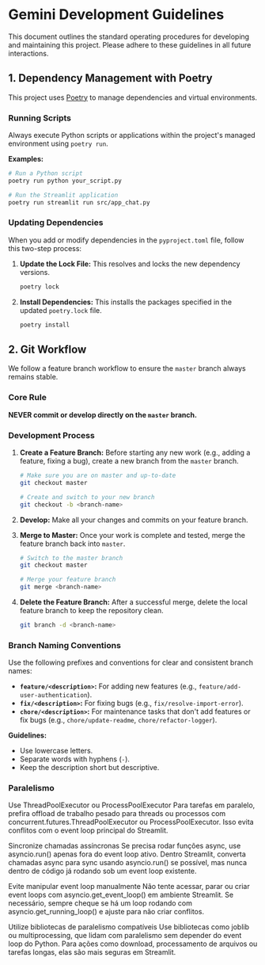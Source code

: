# Gemini Development Guidelines

This document outlines the standard operating procedures for developing and maintaining this project. Please adhere to these guidelines in all future interactions.

## 1. Dependency Management with Poetry

This project uses [Poetry](https://python-poetry.org/) to manage dependencies and virtual environments.

### Running Scripts

Always execute Python scripts or applications within the project's managed environment using `poetry run`.

**Examples:**
```sh
# Run a Python script
poetry run python your_script.py

# Run the Streamlit application
poetry run streamlit run src/app_chat.py
```

### Updating Dependencies

When you add or modify dependencies in the `pyproject.toml` file, follow this two-step process:

1.  **Update the Lock File:** This resolves and locks the new dependency versions.
    ```sh
    poetry lock
    ```

2.  **Install Dependencies:** This installs the packages specified in the updated `poetry.lock` file.
    ```sh
    poetry install
    ```

## 2. Git Workflow

We follow a feature branch workflow to ensure the `master` branch always remains stable.

### Core Rule

**NEVER commit or develop directly on the `master` branch.**

### Development Process

1.  **Create a Feature Branch:** Before starting any new work (e.g., adding a feature, fixing a bug), create a new branch from the `master` branch.
    ```sh
    # Make sure you are on master and up-to-date
    git checkout master

    # Create and switch to your new branch
    git checkout -b <branch-name>
    ```

2.  **Develop:** Make all your changes and commits on your feature branch.

3.  **Merge to Master:** Once your work is complete and tested, merge the feature branch back into `master`.
    ```sh
    # Switch to the master branch
    git checkout master

    # Merge your feature branch
    git merge <branch-name>
    ```

4.  **Delete the Feature Branch:** After a successful merge, delete the local feature branch to keep the repository clean.
    ```sh
    git branch -d <branch-name>
    ```

### Branch Naming Conventions

Use the following prefixes and conventions for clear and consistent branch names:

-   **`feature/<description>`:** For adding new features (e.g., `feature/add-user-authentication`).
-   **`fix/<description>`:** For fixing bugs (e.g., `fix/resolve-import-error`).
-   **`chore/<description>`:** For maintenance tasks that don't add features or fix bugs (e.g., `chore/update-readme`, `chore/refactor-logger`).

**Guidelines:**
- Use lowercase letters.
- Separate words with hyphens (`-`).
- Keep the description short but descriptive.


### Paralelismo

Use ThreadPoolExecutor ou ProcessPoolExecutor
Para tarefas em paralelo, prefira offload de trabalho pesado para threads ou processos com concurrent.futures.ThreadPoolExecutor ou ProcessPoolExecutor. Isso evita conflitos com o event loop principal do Streamlit.

Sincronize chamadas assíncronas
Se precisa rodar funções async, use asyncio.run() apenas fora do event loop ativo. Dentro Streamlit, converta chamadas async para sync usando asyncio.run() se possível, mas nunca dentro de código já rodando sob um event loop existente.

Evite manipular event loop manualmente
Não tente acessar, parar ou criar event loops com asyncio.get_event_loop() em ambiente Streamlit. Se necessário, sempre cheque se há um loop rodando com asyncio.get_running_loop() e ajuste para não criar conflitos.

Utilize bibliotecas de paralelismo compatíveis
Use bibliotecas como joblib ou multiprocessing, que lidam com paralelismo sem depender do event loop do Python. Para ações como download, processamento de arquivos ou tarefas longas, elas são mais seguras em Streamlit.